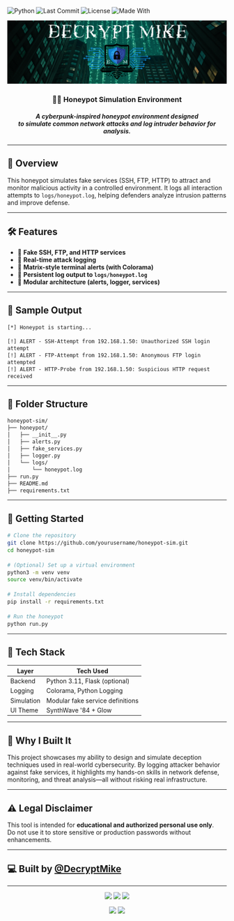 ![Python](https://img.shields.io/badge/Python-3.11-blue?logo=python)
![Last Commit](https://img.shields.io/github/last-commit/DecryptMike/DecryptMike-Password-Manager)
![License](https://img.shields.io/badge/license-MIT-green)
![Made With](https://img.shields.io/badge/Made%20with-Cryptography-green?logo=python)

<p align="center">
  <img src="DecryptMikeLogo.png" alt="DecryptMike Logo" style="max-width: 100%; height: auto;"/>
</p>

<h3 align="center">
  🕵️‍♂️ Honeypot Simulation Environment
</h3>

<h5 align="center">
   A cyberpunk-inspired honeypot environment designed <br> to simulate common network attacks and log intruder behavior for analysis.
</h5>

---

## 🧠 Overview

This honeypot simulates fake services (SSH, FTP, HTTP) to attract and monitor malicious activity in a controlled environment. It logs all interaction attempts to `logs/honeypot.log`, helping defenders analyze intrusion patterns and improve defense.

---

## 🛠️ Features

- 🔐 **Fake SSH, FTP, and HTTP services**
- 📜 **Real-time attack logging**
- 🎨 **Matrix-style terminal alerts (with Colorama)**
- 💾 **Persistent log output to `logs/honeypot.log`**
- 🔧 **Modular architecture (alerts, logger, services)**

---

## 🧪 Sample Output

```
[*] Honeypot is starting...

[!] ALERT - SSH-Attempt from 192.168.1.50: Unauthorized SSH login attempt  
[!] ALERT - FTP-Attempt from 192.168.1.50: Anonymous FTP login attempted  
[!] ALERT - HTTP-Probe from 192.168.1.50: Suspicious HTTP request received
```

---

## 📁 Folder Structure

```
honeypot-sim/
├── honeypot/
│   ├── __init__.py
│   ├── alerts.py
│   ├── fake_services.py
│   ├── logger.py
│   └── logs/
│       └── honeypot.log
├── run.py
├── README.md
├── requirements.txt
```

---

## 🚀 Getting Started

```bash
# Clone the repository
git clone https://github.com/yourusername/honeypot-sim.git
cd honeypot-sim

# (Optional) Set up a virtual environment
python3 -m venv venv
source venv/bin/activate

# Install dependencies
pip install -r requirements.txt

# Run the honeypot
python run.py
```

---

## 🧰 Tech Stack

| Layer       | Tech Used                          |
|-------------|------------------------------------|
| Backend     | Python 3.11, Flask (optional)      |
| Logging     | Colorama, Python Logging           |
| Simulation  | Modular fake service definitions   |
| UI Theme    | SynthWave '84 + Glow               |

---

## 📄 Why I Built It

This project showcases my ability to design and simulate deception techniques used in real-world cybersecurity. By logging attacker behavior against fake services, it highlights my hands-on skills in network defense, monitoring, and threat analysis—all without risking real infrastructure.

---

## ⚠️ Legal Disclaimer

This tool is intended for **educational and authorized personal use only**.  
Do not use it to store sensitive or production passwords without enhancements.

---

## 💻 Built by [@DecryptMike](https://github.com/DecryptMike)

---

 <p align="center">
  <img src="https://img.shields.io/badge/🧠%20Simulates-Attacks-orange?style=for-the-badge"/>
  <img src="https://img.shields.io/badge/📡%20Network-Deception-purple?style=for-the-badge"/>
  <img src="https://img.shields.io/badge/🎯%20Honeypot-Active-red?style=for-the-badge"/>
</p>

<p align="center">
  <img src="https://img.shields.io/badge/Built%20for-Cybersecurity-blue?style=for-the-badge&logo=python"/>
  <img src="https://img.shields.io/badge/Made%20By-DecryptMike-limegreen?style=for-the-badge&logo=github"/>
</p>

